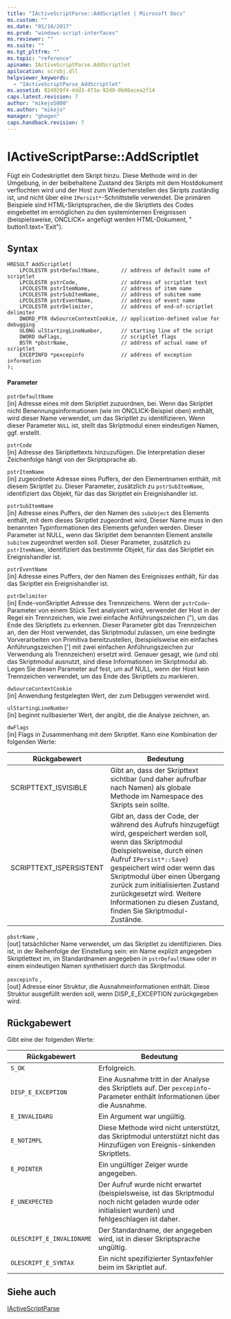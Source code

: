 ```yaml
---
title: "IActiveScriptParse::AddScriptlet | Microsoft Docs"
ms.custom: ""
ms.date: "01/18/2017"
ms.prod: "windows-script-interfaces"
ms.reviewer: ""
ms.suite: ""
ms.tgt_pltfrm: ""
ms.topic: "reference"
apiname: IActiveScriptParse.AddScriptlet
apilocation: scrobj.dll
helpviewer_keywords: 
  - "IActiveScriptParse_AddScriptlet"
ms.assetid: 824929f4-4dd3-473a-92d9-0b96acea2f14
caps.latest.revision: 7
author: "mikejo5000"
ms.author: "mikejo"
manager: "ghogen"
caps.handback.revision: 7
---
```

# IActiveScriptParse::AddScriptlet
Fügt ein Codeskriptlet dem Skript hinzu.  Diese Methode wird in der Umgebung, in der beibehaltene Zustand des Skripts mit dem Hostdokument verflochten wird und der Host zum Wiederherstellen des Skripts zuständig ist, und nicht über eine `IPersist*`\-Schnittstelle verwendet.  Die primären Beispiele sind HTML\-Skriptsprachen, die die Skriptlets des Codes eingebettet im ermöglichen zu den systeminternen Ereignissen \(beispielsweise, ONCLICK\= angefügt werden HTML\-Dokument, " button1.text\='Exit"\).  
  
## Syntax  
  
```  
HRESULT AddScriptlet(  
    LPCOLESTR pstrDefaultName,       // address of default name of scriptlet  
    LPCOLESTR pstrCode,              // address of scriptlet text  
    LPCOLESTR pstrItemName,          // address of item name  
    LPCOLESTR pstrSubItemName,       // address of subitem name  
    LPCOLESTR pstrEventName,         // address of event name  
    LPCOLESTR pstrDelimiter,         // address of end-of-scriptlet delimiter  
    DWORD_PTR dwSourceContextCookie, // application-defined value for debugging  
    ULONG ulStartingLineNumber,      // starting line of the script  
    DWORD dwFlags,                   // scriptlet flags  
    BSTR *pbstrName,                 // address of actual name of scriptlet  
    EXCEPINFO *pexcepinfo            // address of exception information  
);  
```  
  
#### Parameter  
 `pstrDefaultName`  
 \[in\] Adresse eines mit dem Skriptlet zuzuordnen, bei.  Wenn das Skriptlet nicht Benennungsinformationen \(wie im ONCLICK\-Beispiel oben\) enthält, wird dieser Name verwendet, um das Skriptlet zu identifizieren.  Wenn dieser Parameter `NULL` ist, stellt das Skriptmodul einen eindeutigen Namen, ggf. erstellt.  
  
 `pstrCode`  
 \[in\] Adresse des Skriptlettexts hinzuzufügen.  Die Interpretation dieser Zeichenfolge hängt von der Skriptsprache ab.  
  
 `pstrItemName`  
 \[in\] zugeordnete Adresse eines Puffers, der den Elementnamen enthält, mit diesem Skriptlet zu.  Dieser Parameter, zusätzlich zu `pstrSubItemName`, identifiziert das Objekt, für das das Skriptlet ein Ereignishandler ist.  
  
 `pstrSubItemName`  
 \[in\] Adresse eines Puffers, der den Namen des `subobject` des Elements enthält, mit dem dieses Skriptlet zugeordnet wird, Dieser Name muss in den benannten Typinformationen des Elements gefunden werden.  Dieser Parameter ist NULL, wenn das Skriptlet dem benannten Element anstelle `subitem` zugeordnet werden soll.  Dieser Parameter, zusätzlich zu `pstrItemName`, identifiziert das bestimmte Objekt, für das das Skriptlet ein Ereignishandler ist.  
  
 `pstrEventName`  
 \[in\] Adresse eines Puffers, der den Namen des Ereignisses enthält, für das das Skriptlet ein Ereignishandler ist.  
  
 `pstrDelimiter`  
 \[in\] Ende\-vonSkriptlet Adresse des Trennzeichens.  Wenn der `pstrCode`\-Parameter von einem Stück Text analysiert wird, verwendet der Host in der Regel ein Trennzeichen, wie zwei einfache Anführungszeichen \("\), um das Ende des Skriptlets zu erkennen.  Dieser Parameter gibt das Trennzeichen an, den der Host verwendet, das Skriptmodul zulassen, um eine bedingte Vorverarbeiten von Primitiva bereitzustellen, \(beispielsweise ein einfaches Anführungszeichen \['\] mit zwei einfachen Anführungszeichen zur Verwendung als Trennzeichen\) ersetzt wird.  Genauer gesagt, wie \(und ob\) das Skriptmodul ausnutzt, sind diese Informationen im Skriptmodul ab.  Legen Sie diesen Parameter auf fest, um auf NULL, wenn der Host kein Trennzeichen verwendet, um das Ende des Skriptlets zu markieren.  
  
 `dwSourceContextCookie`  
 \[in\] Anwendung festgelegten Wert, der zum Debuggen verwendet wird.  
  
 `ulStartingLineNumber`  
 \[in\] beginnt nullbasierter Wert, der angibt, die die Analyse zeichnen, an.  
  
 `dwFlags`  
 \[in\] Flags in Zusammenhang mit dem Skriptlet.  Kann eine Kombination der folgenden Werte:  
  
|Rückgabewert|Bedeutung|  
|------------------|---------------|  
|SCRIPTTEXT\_ISVISIBLE|Gibt an, dass der Skripttext sichtbar \(und daher aufrufbar nach Namen\) als globale Methode im Namespace des Skripts sein sollte.|  
|SCRIPTTEXT\_ISPERSISTENT|Gibt an, dass der Code, der während des Aufrufs hinzugefügt wird, gespeichert werden soll, wenn das Skriptmodul \(beispielsweise, durch einen Aufruf `IPersist*::Save`\) gespeichert wird oder wenn das Skriptmodul über einen Übergang zurück zum initialisierten Zustand zurückgesetzt wird.  Weitere Informationen zu diesen Zustand, finden Sie Skriptmodul\-Zustände.|  
  
 `pbstrName` ,  
 \[out\] tatsächlicher Name verwendet, um das Skriptlet zu identifizieren.  Dies ist, in der Reihenfolge der Einstellung sein: ein Name explizit angegeben Skriptlettext im, im Standardnamen angegeben in `pstrDefaultName` oder in einem eindeutigen Namen synthetisiert durch das Skriptmodul.  
  
 `pexcepinfo` ,  
 \[out\] Adresse einer Struktur, die Ausnahmeinformationen enthält.  Diese Struktur ausgefüllt werden soll, wenn DISP\_E\_EXCEPTION zurückgegeben wird.  
  
## Rückgabewert  
 Gibt eine der folgenden Werte:  
  
|Rückgabewert|Bedeutung|  
|------------------|---------------|  
|`S_OK`|Erfolgreich.|  
|`DISP_E_EXCEPTION`|Eine Ausnahme tritt in der Analyse des Skriptlets auf.  Der `pexcepinfo`\-Parameter enthält Informationen über die Ausnahme.|  
|`E_INVALIDARG`|Ein Argument war ungültig.|  
|`E_NOTIMPL`|Diese Methode wird nicht unterstützt, das Skriptmodul unterstützt nicht das Hinzufügen von Ereignis\-sinkenden Skriptlets.|  
|`E_POINTER`|Ein ungültiger Zeiger wurde angegeben.|  
|`E_UNEXPECTED`|Der Aufruf wurde nicht erwartet \(beispielsweise, ist das Skriptmodul noch nicht geladen wurde oder initialisiert wurden\) und fehlgeschlagen ist daher.|  
|`OLESCRIPT_E_INVALIDNAME`|Der Standardname, der angegeben wird, ist in dieser Skriptsprache ungültig.|  
|`OLESCRIPT_E_SYNTAX`|Ein nicht spezifizierter Syntaxfehler beim im Skriptlet auf.|  
  
## Siehe auch  
 [IActiveScriptParse](../../winscript/reference/iactivescriptparse.md)